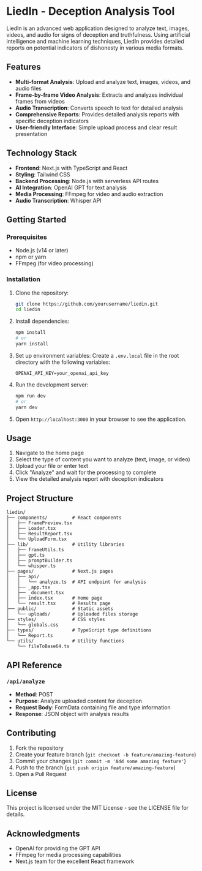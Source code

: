 # LiedIn - Deception Analysis Tool

LiedIn is an advanced web application designed to analyze text, images, videos, and audio for signs of deception and truthfulness. Using artificial intelligence and machine learning techniques, LiedIn provides detailed reports on potential indicators of dishonesty in various media formats.

## Features

* **Multi-format Analysis**: Upload and analyze text, images, videos, and audio files
* **Frame-by-frame Video Analysis**: Extracts and analyzes individual frames from videos
* **Audio Transcription**: Converts speech to text for detailed analysis
* **Comprehensive Reports**: Provides detailed analysis reports with specific deception indicators
* **User-friendly Interface**: Simple upload process and clear result presentation

## Technology Stack

* **Frontend**: Next.js with TypeScript and React
* **Styling**: Tailwind CSS
* **Backend Processing**: Node.js with serverless API routes
* **AI Integration**: OpenAI GPT for text analysis
* **Media Processing**: FFmpeg for video and audio extraction
* **Audio Transcription**: Whisper API

## Getting Started

### Prerequisites

* Node.js (v14 or later)
* npm or yarn
* FFmpeg (for video processing)

### Installation

1. Clone the repository:

   ```bash
   git clone https://github.com/yourusername/liedin.git
   cd liedin
   ```
2. Install dependencies:

   ```bash
   npm install
   # or
   yarn install
   ```
3. Set up environment variables:
   Create a `.env.local` file in the root directory with the following variables:

   ```env
   OPENAI_API_KEY=your_openai_api_key
   ```
4. Run the development server:

   ```bash
   npm run dev
   # or
   yarn dev
   ```
5. Open `http://localhost:3000` in your browser to see the application.

## Usage

1. Navigate to the home page
2. Select the type of content you want to analyze (text, image, or video)
3. Upload your file or enter text
4. Click "Analyze" and wait for the processing to complete
5. View the detailed analysis report with deception indicators

## Project Structure

```
liedin/
├── components/         # React components
│   ├── FramePreview.tsx
│   ├── Loader.tsx
│   ├── ResultReport.tsx
│   └── UploadForm.tsx
├── lib/                # Utility libraries
│   ├── frameUtils.ts
│   ├── gpt.ts
│   ├── promptBuilder.ts
│   └── whisper.ts
├── pages/              # Next.js pages
│   ├── api/
│   │   └── analyze.ts  # API endpoint for analysis
│   ├── _app.tsx
│   ├── _document.tsx
│   ├── index.tsx       # Home page
│   └── result.tsx      # Results page
├── public/             # Static assets
│   └── uploads/        # Uploaded files storage
├── styles/             # CSS styles
│   └── globals.css
├── types/              # TypeScript type definitions
│   └── Report.ts
└── utils/              # Utility functions
    └── fileToBase64.ts
```

## API Reference

### `/api/analyze`

* **Method**: POST
* **Purpose**: Analyze uploaded content for deception
* **Request Body**: FormData containing file and type information
* **Response**: JSON object with analysis results

## Contributing

1. Fork the repository
2. Create your feature branch (`git checkout -b feature/amazing-feature`)
3. Commit your changes (`git commit -m 'Add some amazing feature'`)
4. Push to the branch (`git push origin feature/amazing-feature`)
5. Open a Pull Request

## License

This project is licensed under the MIT License - see the LICENSE file for details.

## Acknowledgments

* OpenAI for providing the GPT API
* FFmpeg for media processing capabilities
* Next.js team for the excellent React framework
